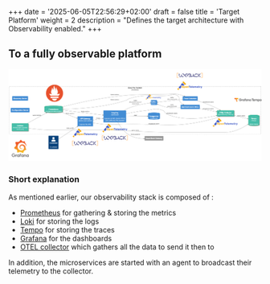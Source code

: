 +++
date = '2025-06-05T22:56:29+02:00'
draft = false
title = 'Target Platform'
weight = 2
description = "Defines the target architecture with Observability enabled."
+++

## To a fully observable platform

![The Easy Pay observable System](architecture_observable.png)

### Short explanation

As mentioned earlier, our observability stack is composed of :

* [Prometheus](https://prometheus.io/) for gathering & storing the metrics
* [Loki](https://grafana.com/oss/loki/) for storing the logs
* [Tempo](https://grafana.com/oss/tempo/) for storing the traces
* [Grafana](https://grafana.com/) for the dashboards
* [OTEL collector](https://opentelemetry.io/docs/collector/) which gathers all the data to send it then to

In addition, the microservices are started with an agent to broadcast their telemetry to the collector.